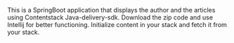 This is a SpringBoot application that displays the author and the articles using Contentstack Java-delivery-sdk.
Download the zip code and use Intellij for better functioning.
Initialize content in your stack and fetch it from your stack.
